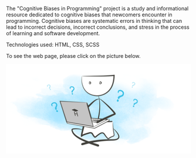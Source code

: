 The "Cognitive Biases in Programming" project is a study and informational resource dedicated to cognitive biases that newcomers encounter in programming. Cognitive biases are systematic errors in thinking that can lead to incorrect decisions, incorrect conclusions, and stress in the process of learning and software development.

Technologies used: HTML, CSS, SCSS

To see the web page, please click on the picture below.

[![Логотип проекта](/src/images/main.png)](https://delicious-bell.surge.sh/)

